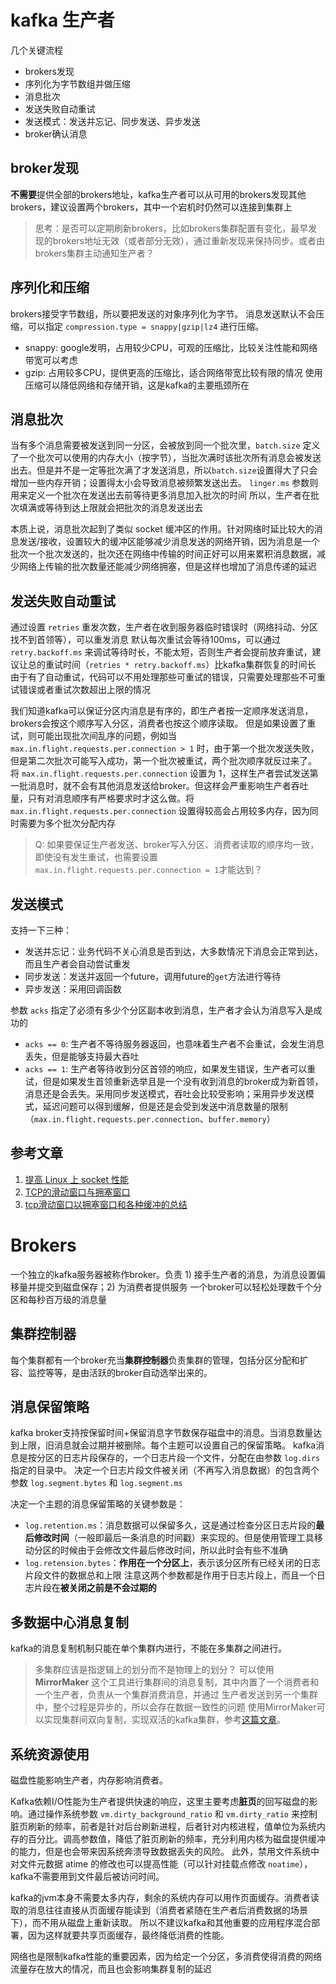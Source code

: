 # kafka 生产者
几个关键流程
- brokers发现
- 序列化为字节数组并做压缩
- 消息批次
- 发送失败自动重试
- 发送模式：发送并忘记、同步发送、异步发送
- broker确认消息

## broker发现
**不需要**提供全部的brokers地址，kafka生产者可以从可用的brokers发现其他brokers，建议设置两个brokers，其中一个宕机时仍然可以连接到集群上

> 思考：是否可以定期刷新brokers，比如brokers集群配置有变化，最早发现的brokers地址无效（或者部分无效），通过重新发现来保持同步。或者由brokers集群主动通知生产者？

## 序列化和压缩
brokers接受字节数组，所以要把发送的对象序列化为字节。
消息发送默认不会压缩，可以指定 `compression.type = snappy|gzip|lz4` 进行压缩。
- snappy: google发明，占用较少CPU，可观的压缩比，比较关注性能和网络带宽可以考虑
- gzip: 占用较多CPU，提供更高的压缩比，适合网络带宽比较有限的情况
使用压缩可以降低网络和存储开销，这是kafka的主要瓶颈所在

## 消息批次
当有多个消息需要被发送到同一分区，会被放到同一个批次里，`batch.size` 定义了一个批次可以使用的内存大小（按字节），当批次满时该批次所有消息会被发送出去。但是并不是一定等批次满了才发送消息，所以`batch.size`设置得大了只会增加一些内存开销；设置得太小会导致消息被频繁发送出去。
`linger.ms` 参数则用来定义一个批次在发送出去前等待更多消息加入批次的时间
所以，生产者在批次填满或等待到达上限就会把批次的消息发送出去

本质上说，消息批次起到了类似 socket 缓冲区的作用。针对网络时延比较大的消息发送/接收，设置较大的缓冲区能够减少消息发送的网络开销，因为消息是一个批次一个批次发送的，批次还在网络中传输的时间正好可以用来累积消息数据，减少网络上传输的批次数量还能减少网络拥塞，但是这样也增加了消息传递的延迟

## 发送失败自动重试
通过设置 `retries` 重发次数，生产者在收到服务器临时错误时（网络抖动、分区找不到首领等），可以重发消息
默认每次重试会等待100ms，可以通过 `retry.backoff.ms` 来调试等待时长，不能太短，否则生产者会提前放弃重试，建议让总的重试时间（`retries * retry.backoff.ms`）比kafka集群恢复的时间长
由于有了自动重试，代码可以不用处理那些可重试的错误，只需要处理那些不可重试错误或者重试次数超出上限的情况

我们知道kafka可以保证分区内消息是有序的，即生产者按一定顺序发送消息，brokers会按这个顺序写入分区，消费者也按这个顺序读取。
但是如果设置了重试，则可能出现批次间乱序的问题，例如当 `max.in.flight.requests.per.connection > 1` 时，由于第一个批次发送失败，但是第二次批次可能写入成功，第一个批次被重试，两个批次顺序就反过来了。
将 `max.in.flight.requests.per.connection` 设置为 1，这样生产者尝试发送第一批消息时，就不会有其他消息发送给broker。但这样会严重影响生产者吞吐量，只有对消息顺序有严格要求时才这么做。将 `max.in.flight.requests.per.connection` 设置得较高会占用较多内存，因为同时需要为多个批次分配内存

> Q: 如果要保证生产者发送、broker写入分区、消费者读取的顺序均一致，即使没有发生重试，也需要设置 `max.in.flight.requests.per.connection = 1`才能达到？

## 发送模式
支持一下三种：
- 发送并忘记：业务代码不关心消息是否到达，大多数情况下消息会正常到达，而且生产者会自动尝试重发
- 同步发送：发送并返回一个future，调用future的`get`方法进行等待
- 异步发送：采用回调函数

参数 `acks` 指定了必须有多少个分区副本收到消息，生产者才会认为消息写入是成功的
- `acks == 0`: 生产者不等待服务器返回，也意味着生产者不会重试，会发生消息丢失，但是能够支持最大吞吐
- `acks == 1`: 生产者等待收到分区首领的响应，如果发生错误，生产者可以重试，但是如果发生首领重新选举且是一个没有收到消息的broker成为新首领，消息还是会丢失。采用同步发送模式，吞吐会比较受影响；采用异步发送模式，延迟问题可以得到缓解，但是还是会受到发送中消息数量的限制（`max.in.flight.requests.per.connection`、`buffer.memory`）

## 参考文章
1. [提高 Linux 上 socket 性能](https://www.ibm.com/developerworks/cn/linux/l-hisock.html)
2. [TCP的滑动窗口与拥塞窗口](https://blog.csdn.net/zhangdaisylove/article/details/47294315)
3. [tcp滑动窗口以拥塞窗口和各种缓冲的总结](https://blog.csdn.net/lishanmin11/article/details/77092652?utm_source=blogxgwz1)

# Brokers
一个独立的kafka服务器被称作broker。负责 1) 接手生产者的消息，为消息设置偏移量并提交到磁盘保存；2) 为消费者提供服务
一个broker可以轻松处理数千个分区和每秒百万级的消息量

## 集群控制器
每个集群都有一个broker充当**集群控制器**负责集群的管理，包括分区分配和扩容、监控等等，是由活跃的broker自动选举出来的。

## 消息保留策略
kafka broker支持按保留时间+保留消息字节数保存磁盘中的消息。当消息数量达到上限，旧消息就会过期并被删除。每个主题可以设置自己的保留策略。
kafka消息是按分区的日志片段保存的，一个日志片段一个文件，分配在由参数 `log.dirs` 指定的目录中。
决定一个日志片段文件被关闭（不再写入消息数据）的包含两个参数 `log.segment.bytes` 和 `log.segment.ms`

决定一个主题的消息保留策略的关键参数是：
- `log.retention.ms`：消息数据可以保留多久，这是通过检查分区日志片段的**最后修改时间**（一般即最后一条消息的时间戳）来实现的。但是使用管理工具移动分区的时候由于会修改文件最后修改时间，所以此时会有些不准确
- `log.retension.bytes`：**作用在一个分区上**，表示该分区所有已经关闭的日志片段文件的数据总和上限
注意这两个参数都是作用于日志片段上，而且一个日志片段在**被关闭之前是不会过期的**

## 多数据中心消息复制
kafka的消息复制机制只能在单个集群内进行，不能在多集群之间进行。
> 多集群应该是指逻辑上的划分而不是物理上的划分？
可以使用 **MirrorMaker** 这个工具进行集群间的消息复制，其中内置了一个消费者和一个生产者，负责从一个集群消费消息，并通过
生产者发送到另一个集群中，整个过程是异步的，所以会存在数据一致性的问题
使用MirrorMaker可以实现集群间双向复制，实现双活的kafka集群，参考[这篇文章](https://www.altoros.com/blog/multi-cluster-deployment-options-for-apache-kafka-pros-and-cons/)。

## 系统资源使用
磁盘性能影响生产者，内存影响消费者。

Kafka依赖I/O性能为生产者提供快速的响应，这里主要考虑**脏页**的回写磁盘的影响。通过操作系统参数 `vm.dirty_background_ratio` 和 `vm.dirty_ratio` 来控制脏页刷新的频率，前者是针对后台刷新进程，后者针对内核进程，值单位为系统内存的百分比。调高参数值，降低了脏页刷新的频率，充分利用内核为磁盘提供缓冲的能力，但是也会带来因系统奔溃导致数据丢失的风险。
此外，禁用文件系统中对文件元数据 atime 的修改也可以提高性能（可以针对挂载点修改 `noatime`），kafka不需要用到文件最后被访问时间。

kafka的jvm本身不需要太多内存，剩余的系统内存可以用作页面缓存。消费者读取的消息往往直接从页面缓存能读到（消费者紧随在生产者后消费数据的场景下），而不用从磁盘上重新读取。
所以不建议kafka和其他重要的应用程序混合部署，因为这样就要共享页面缓存，最终降低消费的性能。

网络也是限制kafka性能的重要因素，因为给定一个分区，多消费使得消费的网络流量存在放大的情况，而且也会影响集群复制的延迟










